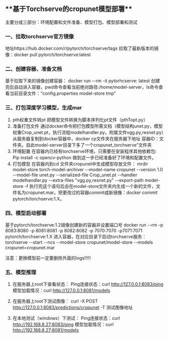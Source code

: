 <h2>**基于Torchserve的cropunet模型部署**</h2>

主要分成三部分：环境配置和文件准备、模型打包、模型部署和测试

<h3>一、拉取torchserve官方镜像</h3>

地址https://hub.docker.com/r/pytorch/torchserve/tags
拉取了最新版本的镜像：docker pull pytorch/torchserve:latest

<h3>二、创建容器、准备文档</h3>

基于拉取下来的镜像创建容器：
docker run --rm -it pytorhcserve: latest
创建完后自动进入容器，pwd命令查看当前绝对路径:/home/model-server，ls命令查看当前目录文件：“config.properties model-store tmp”

<h3>三、打包深度学习模型，生成mar</h3>

1.	pth权重文件转pt
把模型文件转换为脚本序列化pt文件（pthTopt.py）
2.	准备打包文件
通过docker命令把打包模型所需文档（模型结构unet.py，模型权重Crop_unet.pt，执行流程modelhandler.py，附属文件vgg.py,resnet.py）从服务器复制到docker容器中，docker cp文件夹在服务器下地址 容器ID：文件夹。自此model-server目录下多了一个cropunet_torchserve”文件夹
3.	环境配置
在容器内已经有torchserve环境，只需要在安装程序其他依赖包:
Pip install -c opencv-python
做到这一步已经准备好了环境和配置文件。
4.	打包模型
在容器内到cd 文件夹cropunet中生成模型存放文件：
mrdir model-store
torch-model-archiver --model-name cropunet --version 1.0 --model-file unet.py --serialized-file Crop_unet.pt --handler modelhandler.py --extra-files "vgg.py,resnet.py" --export-path model-store -f
执行完这个语句后会在model-store文件夹内生成一个新的文件，文件名为cropunet.mar。把更改过的容器commit成新镜像：docker commit pytorch/torchserve:1.X。

<h3>四、模型启动部署</h3>

基于pytorch/torchserve:1.2镜像创建新的容器并设置端口号
docker run --rm -p 8083:8080 -p 8081:8081 -p 8082:8082 -p 7070:7070 -p7071:7071 pytorch/torchserve:1.X
进入容器，在对应目录下启动torchserve服务：
torchserve --start --ncs --model-store cropunet/model-store --models cropunet=cropunet.mar

注意：更换模型前一定要删除外面的logs!!!!!

<h3>五、模型推理</h3>

1.	在服务器上root下查看状态：
	Ping连接状态：curl http://127.0.0.1:8083/ping
	模型加载情况：curl http://127.0.0.1:8081/models

2.	在服务器上root下测试图像：
curl -X POST http://127.0.0.1:8083/predictions/cropunet -T 测试图像地址

3.	在本地测试（windows）下测试：
	Ping连接状态：curl http://192.168.8.27:8083/ping
	模型加载情况：curl http://192.168.8.27:8081/models

